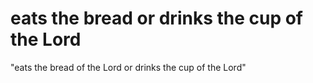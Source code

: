 # eats the bread or drinks the cup of the Lord

"eats the bread of the Lord or drinks the cup of the Lord"


